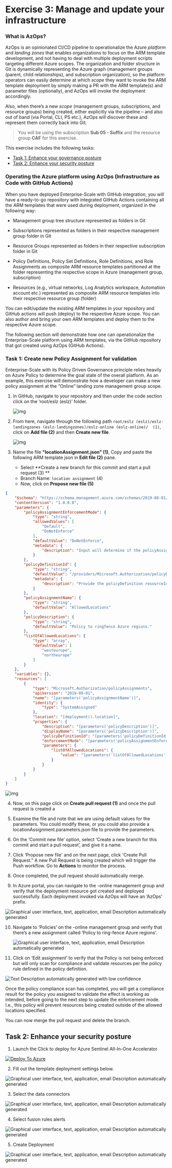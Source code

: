 # Exercise 3: Manage and update your infrastructure

### What is AzOps?

AzOps is an opinionated CI/CD pipeline to operationalize the Azure *platform* and *landing zones* that enables organizations to focus on the ARM template development, and not having to deal with multiple deployment scripts targeting different Azure scopes. The organization and folder structure in Git is dynamically representing the Azure graph (management groups (parent, child relationships), and subscription organization), so the platform operators can easily determine at which *scope* they want to invoke the ARM template deployment by simply making a PR with the ARM template(s) and parameter files (optionally), and AzOps will invoke the deployment accordingly.

Also, when there’s a new *scope* (management groups, subscriptions, and resource groups) being created, either explicitly via the pipeline – and also out of band (via Portal, CLI, PS etc.), AzOps will discover these and represent them correctly back into Git.

>You will be using the subscription **Sub 05 - Suffix** and the resource group **CAF** for this exercise.

This exercise includes the following tasks:

- [Task 1: Enhance your governance posture](#task-1-enhance-your-governance-posture)
- [Task 2: Enhance your security posture](#task-2-enhance-your-security-posture)


### Operating the Azure platform using AzOps (Infrastructure as Code with GitHub Actions)

When you have deployed Enterprise-Scale with GitHub integration, you will have a ready-to-go repository with integrated GitHub Actions containing all the ARM templates that were used during deployment, organized in the following way:

*    Management group tree structure represented as folders in Git

*    Subscriptions represented as folders in their respective management group folder in Git

*    Resource Groups represented as folders in their respective subscription folder in Git

*    Policy Definitions, Policy Set Definitions, Role Definitions, and Role Assignments as composite ARM resource templates partitioned at the folder representing the respective scope in Azure (management group, subscription)

*    Resources (e.g., virtual networks, Log Analytics workspace, Automation account etc.) represented as composite ARM resource templates into their respective resource group (folder)

You can edit/update the existing ARM templates in your repository and GitHub actions will push (deploy) to the respective Azure scope. You can also author and bring your own ARM templates and deploy them to the respective Azure scope.

The following section will demonstrate how one can operationalize the Enterprise-Scale platform using ARM templates, via the GitHub repository that got created using AzOps (GitHub Actions).

### Task 1: Create new Policy Assignment for validation

Enterprise-Scale with its Policy Driven Governance principle relies heavily on Azure Policy to determine the goal state of the overall platform. As an example, this exercise will demonstrate how a developer can make a new policy assignment at the “Online” landing zone management group scope.

1. In GitHub, navigate to your repository and then under the code section click on the ‘root/eslz (eslz)’ folder. 
     
   ![img](./media/git-root.png)
   
2. From here, navigate through the following path `root/eslz (eslz)/eslz-landingzones (eslz-landingzones)/eslz-online (eslz-online)/  (1)`, click on **Add file (2)** and then **Create new file**. 

   ![img](./media/eslz-online-folder.png)
   
3. Name the file **"locationAssignment.json" (1)**, Copy and paste the following ARM template json in **Edit file (2)** pane. 
     * Select **Create a new branch for this commit and start a pull request (3) **
     * Branch Name: `location assignment` (4)
     * Now, click on **Propose new file (5)**

``` json
{
    "$schema": "https://schema.management.azure.com/schemas/2019-08-01/managementGroupDeploymentTemplate.json#",
    "contentVersion": "1.0.0.0",
    "parameters": {
        "policyAssignmentEnforcementMode": {
            "type": "string",
            "allowedValues": [
                "Default",
                "DoNotEnforce"
            ],
            "defaultValue": "DoNotEnforce",
            "metadata": {
                "description": "Input will determine if the policyAssignment should be enforced or not."
            }
        },
        "policyDefinitionId": {
            "type": "string",
            "defaultValue": "/providers/Microsoft.Authorization/policyDefinitions/e56962a6-4747-49cd-b67b-bf8b01975c4c",
            "metadata": {
                "description": "Provide the policyDefinition resourceId"
            }
        },
        "policyAssignmentName": {
            "type": "string",
            "defaultValue": "AllowedLocations"
        },
        "policyDescription": {
            "type": "string",
            "defaultValue": "Policy to ringfence Azure regions."
        },
        "listOfAllowedLocations": {
            "type": "array",
            "defaultValue": [
                "westeurope",
                "northeurope"
            ]
        }
    },
    "variables": {},
    "resources": [
        {
            "type": "Microsoft.Authorization/policyAssignments",
            "apiVersion": "2019-09-01",
            "name": "[parameters('policyAssignmentName')]",
            "identity": {
                "type": "SystemAssigned"
            },
            "location": "[deployment().location]",
            "properties": {
                "description": "[parameters('policyDescription')]",
                "displayName": "[parameters('policyDescription')]",
                "policyDefinitionId": "[parameters('policyDefinitionId')]",
                "enforcementMode": "[parameters('policyAssignmentEnforcementMode')]",
                "parameters": {
                    "listOfAllowedLocations": {
                        "value": "[parameters('listOfAllowedLocations')]"
                    }
                }
            }
        }
    ]
}
```

   ![img](./media/eslz-location-assignment-branch.png)
   
4. Now, on this page click on **Create pull request (1)** and once the pull request is created a 

5. Examine the file and note that we are using default values for the parameters. You could modify these, or you could also provide a locationAssignment.parameters.json file to provide the parameters.

6. On the ‘Commit new file’ option, select ‘Create a new branch for this commit and start a pull request’, and give it a name.



7. Click ‘Propose new file' and on the next page, click 'Create Pull Request." A new Pull Request is being created which will trigger the Push workflow. Go to **Actions** to monitor the process.



8. Once completed, the pull request should automatically merge.

9. In Azure portal, you can navigate to the <prefix>-online management group and verify that the deployment resource got created and deployed successfully. Each deployment invoked via AzOps will have an ‘AzOps’ prefix.

![Graphical user interface, text, application, email  Description automatically generated](images/clip_image058.jpg)

10. Navigate to ‘Policies’ on the <prefix>-online management group and verify that there’s a new assignment called ‘Policy to ring-fence Azure regions’.

     ![Graphical user interface, text, application, email  Description automatically generated](images/clip_image060.jpg)

11. Click on ‘Edit assignment’ to verify that the Policy is not being enforced but will only scan for compliance and validate resources per the policy rule defined in the policy definition.

![Text  Description automatically generated with low confidence](images/clip_image062.jpg)

Once the policy compliance scan has completed, you will get a compliance result for the policy you assigned to validate the effect is working as intended, before going to the next step to update the enforcement mode. I.e., this policy will prevent resources being created outside of the allowed locations specified.

You can now merge the pull request and delete the branch.

## Task 2: Enhance your security posture

1. Launch the Click to deploy for Azure Sentinel All-In-One Accelerator


<a href="https://portal.azure.com/#create/Microsoft.Template/uri/https%3A%2F%2Fraw.githubusercontent.com%2FAzure%2FAzure-Sentinel%2Fmaster%2FTools%2FSentinel-All-In-One%2FARMTemplates%2Fazuredeploy.json/createUIDefinitionUri/https%3A%2F%2Fraw.githubusercontent.com%2FAzure%2FAzure-Sentinel%2Fmaster%2FTools%2FSentinel-All-In-One%2FARMTemplates%2FcreateUiDefinition.json" rel="nofollow noopener noreferrer" target="_blank"><img style="max-width: 100%;" src="https://raw.githubusercontent.com/Azure/azure-quickstart-templates/master/1-CONTRIBUTION-GUIDE/images/deploytoazure.svg?sanitize=true"  alt="Deploy To Azure"></a>

2. Fill out the template deployment settings below.

![Graphical user interface, text, application, email  Description automatically generated](images/as-step01.png)

3. Select the data connectors

![Graphical user interface, text, application, email  Description automatically generated](images/as_step02.png)

4. Select fusion rules alerts

![Graphical user interface, text, application, email  Description automatically generated](images/as_step03.png)

5. Create Deployment

![Graphical user interface, text, application, email  Description automatically generated](images/as_step04.png)


